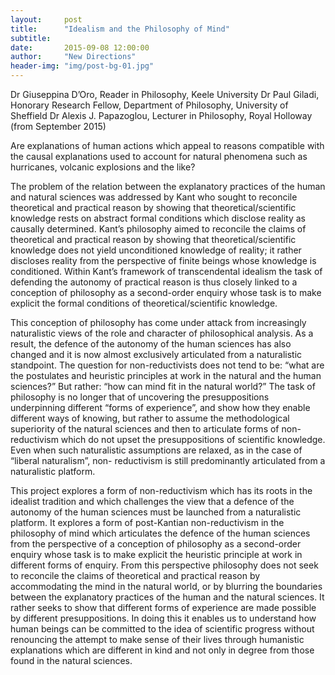 ```yaml
---
layout:     post
title:      "Idealism and the Philosophy of Mind"
subtitle:   
date:       2015-09-08 12:00:00
author:     "New Directions"
header-img: "img/post-bg-01.jpg"
---
```


Dr Giuseppina D’Oro, Reader in Philosophy, Keele University
Dr Paul Giladi, Honorary Research Fellow, Department of Philosophy, University of Sheffield
Dr Alexis J. Papazoglou, Lecturer in Philosophy, Royal Holloway (from September 2015)

Are explanations of human actions which appeal to reasons compatible with the causal explanations used to account for natural phenomena such as hurricanes, volcanic explosions and the like?

The problem of the relation between the explanatory practices of the human and natural sciences was addressed by Kant who sought to reconcile theoretical and practical reason by showing that theoretical/scientific knowledge rests on abstract formal conditions which disclose reality as causally determined. Kant’s philosophy aimed to reconcile the claims of theoretical and practical reason by showing that theoretical/scientific knowledge does not yield unconditioned knowledge of reality; it rather discloses reality from the perspective of finite beings whose knowledge is conditioned. Within Kant’s framework of transcendental idealism the task of defending the autonomy of practical reason is thus closely linked to a conception of philosophy as a second-order enquiry whose task is to make explicit the formal conditions of theoretical/scientific knowledge.

This conception of philosophy has come under attack from increasingly naturalistic views of the role and character of philosophical analysis. As a result, the defence of the autonomy of the human sciences has also changed and it is now almost exclusively articulated from a naturalistic standpoint. The question for non-reductivists does not tend to be: “what are the postulates and heuristic principles at work in the natural and the human sciences?” But rather: “how can mind fit in the natural world?” The task of philosophy is no longer that of uncovering the presuppositions underpinning different “forms of experience”, and show how they enable different ways of knowing, but rather to assume the methodological superiority of the natural sciences and then to articulate forms of non-reductivism which do not upset the presuppositions of scientific knowledge. Even when such naturalistic assumptions are relaxed, as in the case of “liberal naturalism”, non- reductivism is still predominantly articulated from a naturalistic platform.

This project explores a form of non-reductivism which has its roots in the idealist tradition and which challenges the view that a defence of the autonomy of the human sciences must be launched from a naturalistic platform. It explores a form of post-Kantian non-reductivism in the philosophy of mind which articulates the defence of the human sciences from the perspective of a conception of philosophy as a second-order enquiry whose task is to make explicit the heuristic principle at work in different forms of enquiry. From this perspective philosophy does not seek to reconcile the claims of theoretical and practical reason by accommodating the mind in the natural world, or by blurring the boundaries between the explanatory practices of the human and the natural sciences. It rather seeks to show that different forms of experience are made possible by different presuppositions. In doing this it enables us to understand how human beings can be committed to the idea of scientific progress without renouncing the attempt to make sense of their lives through humanistic explanations which are different in kind and not only in degree from those found in the natural sciences.

